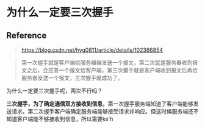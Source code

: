 # 为什么一定要三次握手

## Reference

> https://blog.csdn.net/hyg0811/article/details/102366854

> 第一次握手就是客户端给服务器端发送一个报文，第二次就是服务器收到报文之后，会应答一个报文给客户端，第三次握手就是客户端收到报文后再给服务器发送一个报文，三次握手就成功了。

为什么一定要三次握手呢，两次不行吗？

**三次握手，为了确定通信双方接收到信息**。第一次握手服务端知道了客户端能够发送请求。第二次握手客户端确定服务端能够接受请求并响应。但这时候服务端还不知道客户端能不够接收到信息，所以需要ke'h